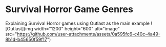 # Survival Horror Game Genres
Explaining Survival Horror games using Outlast as the main example
![Outlast](img width="1200" height="600" alt="image" src="https://github.com/user-attachments/assets/0a595fc6-c40c-4a49-8b1d-b45650f59f17")

